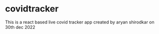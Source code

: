 # covidtracker
This is a react based live covid tracker app created by aryan shirodkar on 30th dec 2022
